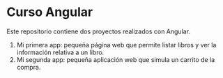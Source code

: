 # Curso Angular

Este repositorio contiene dos proyectos realizados con Angular.
1. Mi primera app: pequeña página web que permite listar libros y ver la información relativa a un libro.
2. Mi segunda app: pequeña aplicación web que simula un carrito de la compra.
